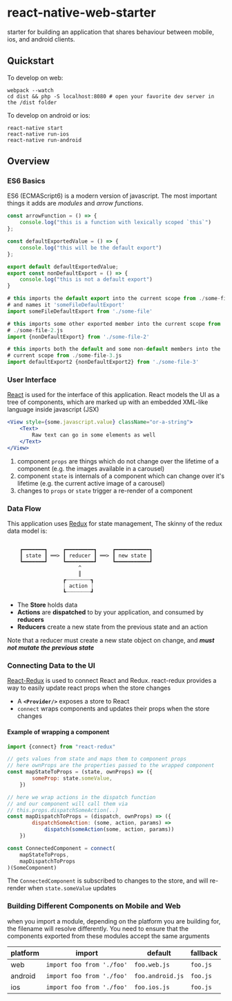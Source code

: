 # react-native-web-starter

starter for building an application that shares behaviour between
mobile, ios, and android clients.

## Quickstart
To develop on web:
```shell
webpack --watch
cd dist && php -S localhost:8080 # open your favorite dev server in the /dist folder
```

To develop on android or ios:
```
react-native start
react-native run-ios
react-native run-android
```

## Overview

### ES6 Basics

ES6 (ECMAScript6) is a modern version of javascript. The most important things
it adds are _modules_ and _arrow functions_.

```javascript
const arrowFunction = () => {
    console.log("this is a function with lexically scoped `this`")
};

const defaultExportedValue = () => {
    console.log("this will be the default export")
};

export default defaultExportedValue;
export const nonDefaultExport = () => {
    console.log("this is not a default export")
}

# this imports the default export into the current scope from ./some-file.js
# and names it 'someFileDefaultExport'
import someFileDefaultExport from './some-file'

# this imports some other exported member into the current scope from
# ./some-file-2.js
import {nonDefaultExport} from './some-file-2'

# this imports both the default and some non-default members into the
# current scope from ./some-file-3.js
import defaultExport2 {nonDefaultExport2} from './some-file-3'

```

### User Interface

[React](https://facebook.github.io/react/) is used for the interface of this
application. React models the UI as a tree of components, which are marked up
with an embedded XML-like language inside javascript (JSX)

```jsx
<View style={some.javascript.value} className="or-a-string">
    <Text>
        Raw text can go in some elements as well
    </Text>
</View>
```

1. component `props` are things which do not change over the lifetime of a component
  (e.g. the images available in a carousel)
2. component `state` is internals of a component which can change over it's
  lifetime (e.g. the current active image of a carousel)
3. changes to `props` or `state` trigger a re-render of a component

### Data Flow

This application uses [Redux](https://github.com/reactjs/redux) for state
management, The skinny of the redux data model is:

```

    ┏━━━━━━━┓     ┏━━━━━━━━━┓     ┏━━━━━━━━━━━┓
    ┃ state ┃ ══> ┃ reducer ┃ ══> ┃ new state ┃
    ┗━━━━━━━┛     ┗━━━━━━━━━┛     ┗━━━━━━━━━━━┛
                       ^
                       ║
                  ┏┈┈┈┈┈┈┈┈┓
                  ┊ action ┊
                  ┗┈┈┈┈┈┈┈┈┛

```

- The **Store** holds data
- **Actions** are **dispatched** to by your application, and consumed by **reducers**
- **Reducers** create a new state from the previous state and an action

Note that a reducer must create a new state object on change, and
_**must not mutate the previous state**_

### Connecting Data to the UI

[React-Redux](https://github.com/reactjs/react-redux) is used to connect
React and Redux. react-redux provides a way to easily update react props when
the store changes

- A **`<Provider/>`** exposes a store to React
- `connect` wraps components and updates their props when the store changes

#### Example of wrapping a component

```javascript
import {connect} from "react-redux"

// gets values from state and maps them to component props
// here ownProps are the properties passed to the wrapped component
const mapStateToProps = (state, ownProps) => ({
        someProp: state.someValue,
    })

// here we wrap actions in the dispatch function
// and our component will call them via
// this.props.dispatchSomeAction(..)
const mapDispatchToProps = (dispatch, ownProps) => ({
        dispatchSomeAction: (some, action, params) =>
            dispatch(someAction(some, action, params))
    })

const ConnectedComponent = connect(
    mapStateToProps,
    mapDispatchToProps
)(SomeComponent)
```

The `ConnectedComponent` is subscribed to changes to the store, and will
re-render when `state.someValue` updates

### Building Different Components on Mobile and Web
when you import a module, depending on the platform you are building for, the
filename will resolve differently. You need to ensure that the components
exported from these modules accept the same arguments

| platform | import                     | default          | fallback   |
| -------- | -------------------------- | ---------------- | ---------- |
| web      | `import foo from './foo'`  | `foo.web.js`     | `foo.js`   |
| android  | `import foo from './foo'`  | `foo.android.js` | `foo.js`   |
| ios      | `import foo from './foo'`  | `foo.ios.js`     | `foo.js`   |
